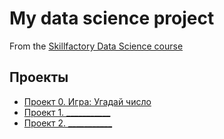 # My data science project
From the [Skillfactory Data Science course](https://skillfactory.ru/data-scientist)

## Проекты

* [Проект 0. Игра: Угадай число](https://github.com/nemetsalex/nab_data_science/tree/main/project_0)
* [Проект 1. ___________](__________)
* [Проект 2. ___________](__________)
